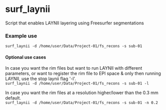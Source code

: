 # surf_laynii
Script that enables LAYNII layering using Freesurfer segmentations

### Example use

`surf_laynii -d /home/user/Data/Project-01/fs_recons -s sub-01`

#### Optional use cases
In case you want the rim files but want to run LAYNII with different parameters, or want to register the rim file to EPI space & only then running LAYNII, use the stop laynii flag '-l'. <br>
`surf_laynii -d /home/user/Data/Project-01/fs_recons -s sub-01 -l`

In case you want the rim files at a resolution higher/lower than the 0.3 mm default. <br>
`surf_laynii -d /home/user/Data/Project-01/fs_recons -s sub-01 -n 0.2`